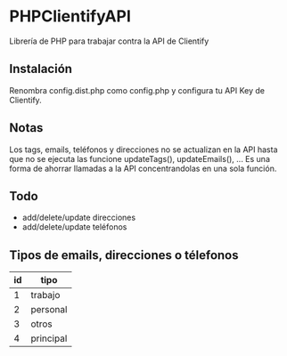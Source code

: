 # PHPClientifyAPI
Librería de PHP para trabajar contra la API de Clientify


## Instalación
Renombra config.dist.php como config.php y configura tu API Key de Clientify.

## Notas
Los tags, emails, teléfonos y direcciones no se actualizan en la API hasta que no se ejecuta las funcione updateTags(), updateEmails(), ... Es una forma de ahorrar llamadas a la API concentrandolas en una sola función.

## Todo
* add/delete/update direcciones
* add/delete/update teléfonos

## Tipos de emails, direcciones o télefonos
| id | tipo    |
|----|---------|
| 1  | trabajo |
| 2  | personal|
| 3  | otros   |
| 4  | principal|
